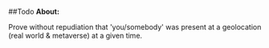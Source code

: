 ##Todo
**About:**

Prove without repudiation that 'you/somebody' was present at a geolocation (real world & metaverse) at a given time.